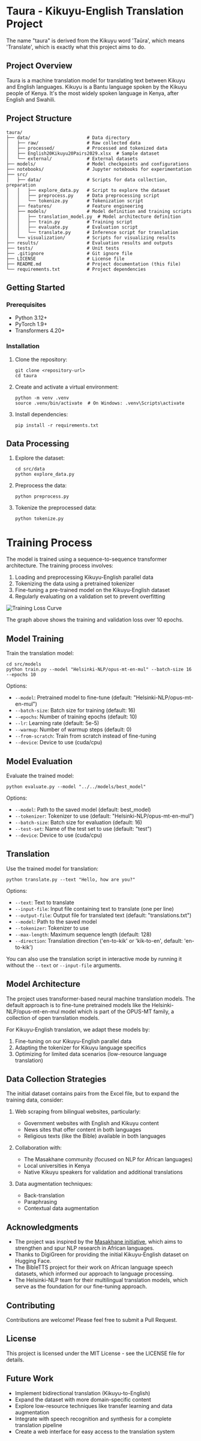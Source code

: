 # Taura - Kikuyu-English Translation Project

The name "taura" is derived from the Kikuyu word 'Taũra', which means 'Translate', which is exactly what this project aims to do.

## Project Overview

Taura is a machine translation model for translating text between Kikuyu and English languages. Kikuyu is a Bantu language spoken by the Kikuyu people of Kenya. It's the most widely spoken language in Kenya, after English and Swahili.

## Project Structure

```
taura/
├── data/                     # Data directory
│   ├── raw/                  # Raw collected data
│   ├── processed/            # Processed and tokenized data
│   ├── English20Kikuyu20Pairs2029.xlsx  # Sample dataset
│   └── external/             # External datasets
├── models/                   # Model checkpoints and configurations
├── notebooks/                # Jupyter notebooks for experimentation
├── src/
│   ├── data/                 # Scripts for data collection, preparation
│   │   ├── explore_data.py   # Script to explore the dataset
│   │   ├── preprocess.py     # Data preprocessing script
│   │   └── tokenize.py       # Tokenization script
│   ├── features/             # Feature engineering
│   ├── models/               # Model definition and training scripts
│   │   ├── translation_model.py  # Model architecture definition
│   │   ├── train.py          # Training script
│   │   ├── evaluate.py       # Evaluation script
│   │   └── translate.py      # Inference script for translation
│   └── visualization/        # Scripts for visualizing results
├── results/                  # Evaluation results and outputs
├── tests/                    # Unit tests
├── .gitignore                # Git ignore file
├── LICENSE                   # License file
├── README.md                 # Project documentation (this file)
└── requirements.txt          # Project dependencies
```

## Getting Started

### Prerequisites

- Python 3.12+
- PyTorch 1.9+
- Transformers 4.20+

### Installation

1. Clone the repository:
   ```
   git clone <repository-url>
   cd taura
   ```

2. Create and activate a virtual environment:
   ```
   python -m venv .venv
   source .venv/bin/activate  # On Windows: .venv\Scripts\activate
   ```

3. Install dependencies:
   ```
   pip install -r requirements.txt
   ```

## Data Processing

1. Explore the dataset:
   ```
   cd src/data
   python explore_data.py
   ```

2. Preprocess the data:
   ```
   python preprocess.py
   ```

3. Tokenize the preprocessed data:
   ```
   python tokenize.py
   ```
# Training Process

The model is trained using a sequence-to-sequence transformer architecture. The training process involves:

1. Loading and preprocessing Kikuyu-English parallel data
2. Tokenizing the data using a pretrained tokenizer
3. Fine-tuning a pre-trained model on the Kikuyu-English dataset
4. Regularly evaluating on a validation set to prevent overfitting

![Training Loss Curve](img.png)

The graph above shows the training and validation loss over 10 epochs.

## Model Training

Train the translation model:
```
cd src/models
python train.py --model "Helsinki-NLP/opus-mt-en-mul" --batch-size 16 --epochs 10
```

Options:
- `--model`: Pretrained model to fine-tune (default: "Helsinki-NLP/opus-mt-en-mul")
- `--batch-size`: Batch size for training (default: 16)
- `--epochs`: Number of training epochs (default: 10)
- `--lr`: Learning rate (default: 5e-5)
- `--warmup`: Number of warmup steps (default: 0)
- `--from-scratch`: Train from scratch instead of fine-tuning
- `--device`: Device to use (cuda/cpu)

## Model Evaluation

Evaluate the trained model:
```
python evaluate.py --model "../../models/best_model"
```

Options:
- `--model`: Path to the saved model (default: best_model)
- `--tokenizer`: Tokenizer to use (default: "Helsinki-NLP/opus-mt-en-mul")
- `--batch-size`: Batch size for evaluation (default: 16)
- `--test-set`: Name of the test set to use (default: "test")
- `--device`: Device to use (cuda/cpu)

## Translation

Use the trained model for translation:
```
python translate.py --text "Hello, how are you?"
```

Options:
- `--text`: Text to translate
- `--input-file`: Input file containing text to translate (one per line)
- `--output-file`: Output file for translated text (default: "translations.txt")
- `--model`: Path to the saved model
- `--tokenizer`: Tokenizer to use
- `--max-length`: Maximum sequence length (default: 128)
- `--direction`: Translation direction ('en-to-kik' or 'kik-to-en', default: 'en-to-kik')

You can also use the translation script in interactive mode by running it without the `--text` or `--input-file` arguments.

## Model Architecture

The project uses transformer-based neural machine translation models. The default approach is to fine-tune pretrained models like the Helsinki-NLP/opus-mt-en-mul model which is part of the OPUS-MT family, a collection of open translation models.

For Kikuyu-English translation, we adapt these models by:
1. Fine-tuning on our Kikuyu-English parallel data
2. Adapting the tokenizer for Kikuyu language specifics
3. Optimizing for limited data scenarios (low-resource language translation)

## Data Collection Strategies

The initial dataset contains pairs from the Excel file, but to expand the training data, consider:

1. Web scraping from bilingual websites, particularly:
   - Government websites with English and Kikuyu content
   - News sites that offer content in both languages
   - Religious texts (like the Bible) available in both languages

2. Collaboration with:
   - The Masakhane community (focused on NLP for African languages)
   - Local universities in Kenya
   - Native Kikuyu speakers for validation and additional translations

3. Data augmentation techniques:
   - Back-translation
   - Paraphrasing
   - Contextual data augmentation

## Acknowledgments

- The project was inspired by the [Masakhane initiative](https://www.masakhane.io/), which aims to strengthen and spur NLP research in African languages.
- Thanks to DigiGreen for providing the initial Kikuyu-English dataset on Hugging Face.
- The BibleTTS project for their work on African language speech datasets, which informed our approach to language processing.
- The Helsinki-NLP team for their multilingual translation models, which serve as the foundation for our fine-tuning approach.

## Contributing

Contributions are welcome! Please feel free to submit a Pull Request.

## License

This project is licensed under the MIT License - see the LICENSE file for details.

## Future Work

- Implement bidirectional translation (Kikuyu-to-English)
- Expand the dataset with more domain-specific content
- Explore low-resource techniques like transfer learning and data augmentation
- Integrate with speech recognition and synthesis for a complete translation pipeline
- Create a web interface for easy access to the translation system
